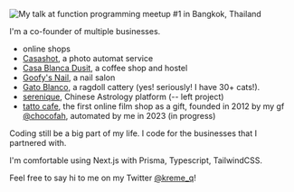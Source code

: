 ![My talk at function programming meetup #1 in Bangkok, Thailand](https://imgur.com/tThOLuM.png "me")

I'm a co-founder of multiple businesses.
- online shops
- [Casashot](https://casashot.com/), a photo automat service 
- [Casa Blanca Dusit](https://casablancabkk.com/), a coffee shop and hostel 
- [Goofy's Nail](https://www.instagram.com/goofynails.bkk/), a nail salon 
- [Gato Blanco](https://www.ragdollthailand.com/), a ragdoll cattery   (yes! seriously! I have 30+ cats!).
- [serenique](https://www.serenique.com), Chinese Astrology platform (-- left project)
- [tatto cafe](https://tatto.cafe), the first online film shop as a gift, founded in 2012 by my gf [@chocofah](https://twitter.com/chocofah), automated by me in 2023 (in progress)
 
Coding still be a big part of my life. I code for the businesses that I partnered with.

I'm comfortable using Next.js with Prisma, Typescript, TailwindCSS. 

Feel free to say hi to me on my Twitter [@kreme_q](https://twitter.com/kreme_q)!
